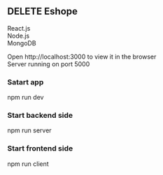 ## DELETE Eshope ##

React.js<br/>
Node.js<br/>
MongoDB<br/>

Open http://localhost:3000 to view it in the browser<br/>
Server running on port 5000

### Satart app
npm run dev

### Start backend side<br/>
npm run server

### Start frontend side<br/>
npm run client


